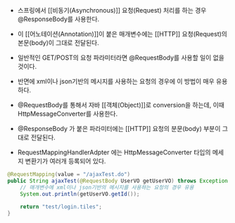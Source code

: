 - 스프링에서 [[비동기(Asynchronous)]] 요청(Request) 처리를 하는 경우 @ResponseBody를 사용한다.

- 이 [[어노테이션(Annotation)]]이 붙은 매개변수에는 [[HTTP]] 요청(Request)의 본문(body)이 그대로 전달된다. 

- 일반적인 GET/POST의 요청 파라미터라면 @RequestBody를 사용할 일이 없을 것이다.
- 반면에 xml이나 json기반의 메시지를 사용하는 요청의 경우에 이 방법이 매우 유용하다.

- @RequestBody를 통해서 자바 [[객체(Object)]]로 conversion을 하는데, 이때 HttpMessageConverter를 사용한다. 
- @ResponseBody 가 붙은 파라미터에는 [[HTTP]] 요청의 분문(body) 부분이 그대로 전달된다.
- RequestMappingHandlerAdpter 에는 HttpMessageConverter 타입의 메세지 변환기가 여러개 등록되어 있다.


```java
@RequestMapping(value = "/ajaxTest.do")
public String ajaxTest(@RequestBody UserVO getUserVO) throws Exception {
	// 매개변수에 xml이나 json기반의 메시지를 사용하는 요청의 경우 유용
	System.out.println(getUserVO.getId());
	
	return "test/login.tiles";
}
```